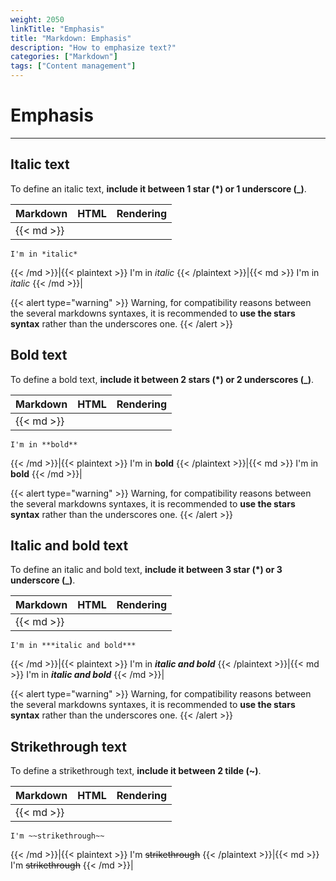 ```yaml
---
weight: 2050
linkTitle: "Emphasis"
title: "Markdown: Emphasis"
description: "How to emphasize text?"
categories: ["Markdown"]
tags: ["Content management"]
---
```


# Emphasis
---

## Italic text

To define an italic text, **include it between 1 star (\*) or 1 underscore (\_)**.

| Markdown | HTML | Rendering |
| -------- | ---- | --------- |
|{{< md >}}
```
I'm in *italic*
```
{{< /md >}}|{{< plaintext >}}
I'm in <em>italic</em>
{{< /plaintext >}}|{{< md >}}
I'm in *italic*
{{< /md >}}|

{{< alert type="warning" >}}
Warning, for compatibility reasons between the several markdowns syntaxes, it is recommended to **use the stars syntax** rather than the underscores one.
{{< /alert >}}

## Bold text

To define a bold text, **include it between 2 stars (\*) or 2 underscores (\_)**.

| Markdown | HTML | Rendering |
| -------- | ---- | --------- |
|{{< md >}}
```
I'm in **bold**
```
{{< /md >}}|{{< plaintext >}}
I'm in <strong>bold</strong>
{{< /plaintext >}}|{{< md >}}
I'm in **bold**
{{< /md >}}|

{{< alert type="warning" >}}
Warning, for compatibility reasons between the several markdowns syntaxes, it is recommended to **use the stars syntax** rather than the underscores one.
{{< /alert >}}

## Italic and bold text

To define an italic and bold text, **include it between 3 star (\*) or 3 underscore (\_)**.

| Markdown | HTML | Rendering |
| -------- | ---- | --------- |
|{{< md >}}
```
I'm in ***italic and bold***
```
{{< /md >}}|{{< plaintext >}}
I'm in <em><strong>italic and bold</strong></em>
{{< /plaintext >}}|{{< md >}}
I'm in ***italic and bold***
{{< /md >}}|

{{< alert type="warning" >}}
Warning, for compatibility reasons between the several markdowns syntaxes, it is recommended to **use the stars syntax** rather than the underscores one.
{{< /alert >}}

## Strikethrough text

To define a strikethrough text, **include it between 2 tilde (\~)**.

| Markdown | HTML | Rendering |
| -------- | ---- | --------- |
|{{< md >}}
```
I'm ~~strikethrough~~
```
{{< /md >}}|{{< plaintext >}}
I'm <del>strikethrough</del>
{{< /plaintext >}}|{{< md >}}
I'm ~~strikethrough~~
{{< /md >}}|
